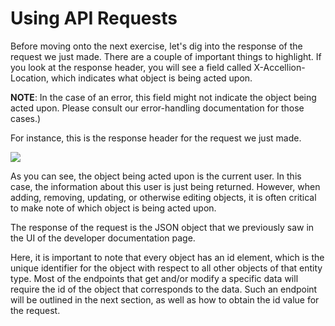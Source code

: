# Using API Requests

Before moving onto the next exercise, let's dig into the response of the request we just made. There are a couple of important things to highlight. If you look at the response header, you will see a field called X-Accellion-Location, which indicates what object is being acted upon. 

**NOTE**:  In the case of an error, this field might not indicate the object being acted upon. Please consult our error-handling documentation for those cases.)

For instance, this is the response header for the request we just made.


![](../images/respheader.png)

As you can see, the object   being acted upon is the current user. In this case, the information about this user is just being returned. However, when adding, removing, updating, or otherwise editing objects, it is often critical to make note of which object   is being acted upon.

The response of the request is the JSON object that we previously saw in the UI of the developer documentation page.

Here, it is important to note that every object has an id element, which is the unique identifier for the object with respect to all other objects of that entity type. Most of the endpoints that get and/or modify a specific data will require the id of the object that corresponds to the data. Such an endpoint will be outlined in the next section, as well as how to obtain the id value for the request.
